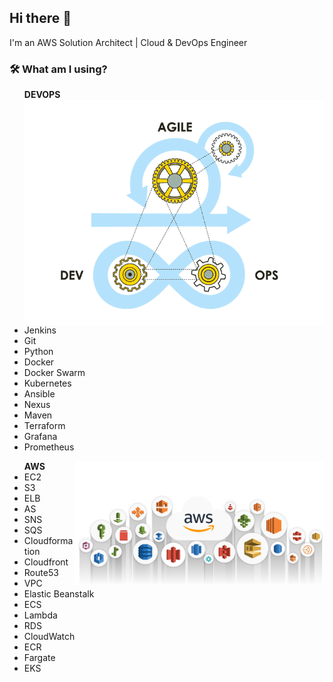 <!--
**xkendx/xkendx** is a ✨ _special_ ✨ repository because its `README.md` (this file) appears on your GitHub profile. -->

## Hi there 👋
I'm an AWS Solution Architect | Cloud & DevOps Engineer 

### 🛠  What am I using?

<ul> <strong>DEVOPS</strong>   <img src="https://github.com/ermeydan-coder/ermeydan-coder/blob/main/DevOps.gif" alt="devops" width=480 height=auto align="right">
 <li>Jenkins</li>
 <li>Git</li>
 <li>Python</li>
 <li>Docker</li>
 <li>Docker Swarm</li>
 <li>Kubernetes</li>
 <li>Ansible</li>
 <li>Nexus</li>
 <li>Maven</li>
 <li>Terraform</li>
 <li>Grafana</li>
 <li>Prometheus</li>
 </ul>

<img src="https://github.com/ermeydan-coder/ermeydan-coder/blob/main/aws.png" alt="aws" width=400 height=auto align="right">

<ul > <strong>AWS</strong>
 <li>EC2</li>
 <li>S3</li>
 <li>ELB</li>
 <li>AS</li>
 <li>SNS</li>
 <li>SQS</li>
 <li>Cloudformation</li>
 <li>Cloudfront</li>
 <li>Route53</li>
 <li>VPC</li>  
 <li>Elastic Beanstalk</li>
 <li>ECS</li>
 <li>Lambda</li>
 <li>RDS</li>
 <li>CloudWatch</li>
 <li>ECR</li>
 <li>Fargate</li>
 <li>EKS</li>
 </ul>
 